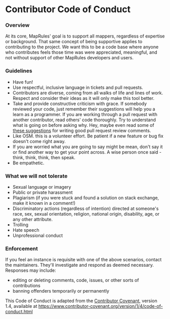 # Contributor Code of Conduct

### Overview

At its core, MapRules' goal is to support all mappers, regardless of expertise or background. 
That same concept of being supportive applies to contributing to the project.
We want this to be a code base where anyone who contributes feels those time was were appreciated, meaningful, and not without support of other MapRules developers and users.

### Guidelines 

- Have fun!
- Use respectful, inclusive language in tickets and pull requests.
- Contributors are diverse, coming from all walks of life and lines of work. Respect and consider their ideas as it will only make this tool better.
- Take and provide constructive criticism with grace. If somebody reviewed your code, just remember their suggestions will help you a learn as a programmer. If you are working through a pull request with another contributor, read others' code thoroughly. Try to understand what is going on before asking why. Hey, maybe even read some of [these suggestions](https://gooroo.io/GoorooTHINK/Article/16363/Developer-Etiquette--Code-Review-and-Pull-Request-Comments/19614#.W6bG99-YUsE) for writing good pull request review comments.
- Like OSM. this is a volunteer effort. Be patient if a new feature or bug fix doesn't come right away.
- If you are worried what you are going to say might be mean, don't say it or find another way to get your point across. A wise person once said - think, think, think, then speak.
- Be empathetic.

### What we will not tolerate

- Sexual language or imagery
- Public or private harassment
- Plagiarism (if you were stuck and found a solution on stack exchange, make it known in a comment!)
- Discriminatory actions (regardless of intention) directed at someone's race, sex, sexual orientation, religion, national origin, disability, age, or any other attribute.
- Trolling
- Hate speech
- Unprofessional conduct

### Enforcement 
If you feel an instance is requisite with one of the above scenarios, contact the maintainers. They'll investigate and respond as deemed necessary. Responses may include:
 - editing or deleting comments, code, issues, or other sorts of contributions
 - banning offenders temporarily or permanently

This Code of Conduct is adapted from the [Contributor Covenant](https://www.contributor-covenant.org/), version 1.4, available at https://www.contributor-covenant.org/version/1/4/code-of-conduct.html
